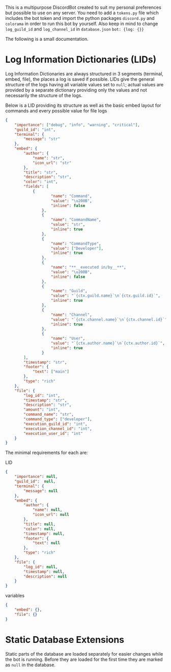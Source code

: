 This is a multipurpose DiscordBot created to suit my personal preferences but possible to use on any server.
You need to add a `tokens.py` file which includes the bot token and import the python packages `discord.py` and `colorama` in order to run this bot by yourself. Also keep in mind to change `log_guild_id` and `log_channel_id` in `database.json` `bot: {log: {}}`

The following is a small documentation.
# Log Information Dictionaries (LIDs)
Log Information Dictionaries are always structured in 3 segments (terminal, embed, file), the places a log is saved if possible.
LIDs give the general structure of the logs having all variable values set to `null`; actual values are provided by a separate dictionary providing only the values and not necessarily the structure of the logs.

Below is a LID providing its structure as well as the basic embed layout for commands and every possible value for file logs
```json
{
    "importance": ["debug", "info", "warning", "critical"],
    "guild_id": "int",
    "terminal": {
        "message": "str"
    },
    "embed": {
        "author": {
            "name": "str",
            "icon_url": "str"
        },
        "title": "str",
        "description": "str",
        "color": "int",
        "fields": [
            {
                    "name": "Command",
                    "value": "\u200B",
                    "inline": false
                },
                {
                    "name": "CommandName",
                    "value": "str",
                    "inline": true
                },
                {
                    "name": "CommandType",
                    "value": ["Developer"],
                    "inline": true
                },
                {
                    "name": "**__executed in/by__**",
                    "value": "\u200B",
                    "inline": false
                },
                {
                    "name": "Guild",
                    "value": "`{ctx.guild.name}`\n`{ctx.guild.id}`",
                    "inline": true
                },
                {
                    "name": "Channel",
                    "value": "`{ctx.channel.name}`\n`{ctx.channel.id}`",
                    "inline": true
                },
                {
                    "name": "User",
                    "value": "`{ctx.author.name}`\n`{ctx.author.id}`",
                    "inline": true
                }
        ],
        "timestamp": "str",
        "footer": {
            "text": ["main"]
        },
        "type": "rich"
    },
    "file": {
        "log_id": "int",
        "timestamp": "str",
        "description": "str",
        "amount": "int",
        "command_name": "str",
        "command_type": ["developer"],
        "execution_guild_id": "int",
        "execution_channel_id": "int",
        "execution_user_id": "int"
    }
}
```
The minimal requirements for each are:

LID
```json
{
    "importance": null,
    "guild_id":  null,
    "terminal": {
        "message": null
    },
    "embed": {
        "author": {
            "name": null,
            "icon_url": null
        },
        "title": null,
        "color": null,
        "timestamp": null,
        "footer": {
            "text": null
        },
        "type": "rich"
    },
    "file": {
        "log_id": null,
        "timestamp": null,
        "description": null
    }
}
```
variables
```json
{
    "embed": {},
    "file": {}
}
``` 
# Static Database Extensions
Static parts of the database are loaded separately for easier changes while the bot is running. Before they are loaded for the first time they are marked as `null` in the database.